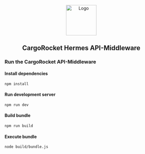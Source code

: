 <div align="center">
  <img src="https://cologne.xatellite.io/logo-pfade.svg" alt="Logo" height="100px" />

  CargoRocket Hermes API-Middleware
  ---
</div>

### Run the CargoRocket API-Middleware
#### Install dependencies

`npm install`

#### Run development server

`npm run dev`

#### Build bundle

`npm run build`

#### Execute bundle

`node build/bundle.js`
